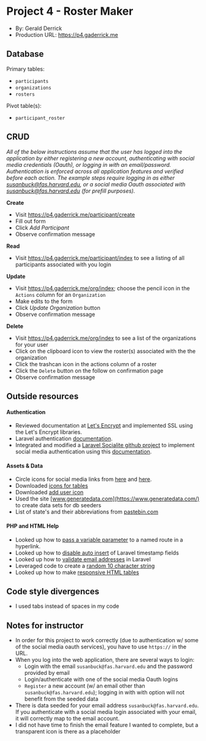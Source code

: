 # Project 4 - Roster Maker
+ By: Gerald Derrick
+ Production URL: <https://p4.gaderrick.me>

## Database
Primary tables:
  + `participants`
  + `organizations`
  + `rosters`
  
Pivot table(s):
  + `participant_roster`

## CRUD
*All of the below instructions assume that the user has logged into the application by either registering a new account, 
authenticating with social media credentials (Oauth), or logging in with an email/password. Authentication is enforced 
across all application features and verified before each action. The example steps require logging in as either 
susanbuck@fas.harvard.edu, or a social media Oauth associated with susanbuck@fas.harvard.edu (for prefill purposes).*

__Create__
  + Visit <https://p4.gaderrick.me/participant/create>
  + Fill out form
  + Click *Add Participant*
  + Observe confirmation message
  
__Read__
  + Visit <https://p4.gaderrick.me/participant/index> to see a listing of all participants associated with you login
  
__Update__
  + Visit <https://p4.gaderrick.me/org/index>; choose the pencil icon in the `Actions` column for an `Organization`
  + Make edits to the form
  + Click *Update Organization* button
  + Observe confirmation message
  
__Delete__
  + Visit <https://p4.gaderrick.me/org/index> to see a list of the organizations for your user
  + Click on the clipboard icon to view the roster(s) associated with the the organization  
  + Click the trashcan icon in the actions column of a roster
  + Click the `Delete` button on the follow on confirmation page
  + Observe confirmation message

## Outside resources
#### Authentication
  + Reviewed documentation at [Let's Encrypt](https://letsencrypt.org/) and implemented SSL using the Let's Encrypt libraries.
  + Laravel authentication [documentation](https://laravel.com/docs/5.6/authentication#authentication-quickstart).
  + Integrated and modified a [Laravel Socialite github project](https://github.com/saqueib/social-auth) to implement social 
  media authentication using this [documentation](http://www.qcode.in/oauth-login-using-facebook-google-twitter-and-github-with-laravel-socialite/).
#### Assets & Data
  + Circle icons for social media links from [here](https://plus.google.com/u/0/+MohdSaquibAnsari) and [here](https://github.com/logos).
  + Downloaded [icons for tables](https://freeiconshop.com/)
  + Downloaded [add user icon](https://icons8.com/)
  + Used the site [www.generatedata.com](https://www.generatedata.com/) to create data sets for db seeders
  + List of state's and their abbreviations from [pastebin.com](https://pastebin.com/eJvwuHqC)
#### PHP and HTML Help
  + Looked up how to [pass a variable parameter](https://stackoverflow.com/questions/34556484/laravel-5-2-named-route-usage-with-variable-parameter) 
  to a named route in a hyperlink.
  + Looked up how to [disable auto insert](https://stackoverflow.com/questions/19937565/disable-laravels-eloquent-timestamps) 
  of Laravel timestamp fields
  + Looked up how to [validate email addresses](https://laravel.com/docs/5.0/validation) in Laravel
  + Leveraged code to create a [random 10 character string](http://www.xeweb.net/2011/02/11/generate-a-random-string-a-z-0-9-in-php/)
  + Looked up how to make [responsive HTML tables](https://www.w3schools.com/bootstrap/bootstrap_ref_css_tables.asp)
## Code style divergences
  + I used tabs instead of spaces in my code

## Notes for instructor
  + In order for this project to work correctly (due to authentication w/ some of the social media oauth services), you 
  have to use `https://` in the URL. 
  + When you log into the web application, there are several ways to login:
    + Login with the email `susanbuck@fas.harvard.edu` and the password provided by email
    + Login/authenticate with one of the social media Oauth logins
    + `Register` a new account (w/ an email other than `susanbuck@fas.harvard.edu`); logging in with with option will not 
    benefit from the seeded data
  + There is data seeded for your email address `susanbuck@fas.harvard.edu`. If you authenticate with a social media login 
  associated with your email, it will correctly map to the email account.
  + I did not have time to finish the email feature I wanted to complete, but a transparent icon is there as a placeholder